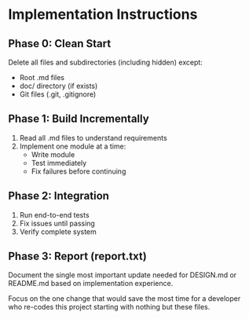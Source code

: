 # Implementation Instructions

## Phase 0: Clean Start
Delete all files and subdirectories (including hidden) except:
- Root .md files
- doc/ directory (if exists)
- Git files (.git, .gitignore)

## Phase 1: Build Incrementally
1. Read all .md files to understand requirements
2. Implement one module at a time:
   - Write module
   - Test immediately
   - Fix failures before continuing

## Phase 2: Integration
1. Run end-to-end tests
2. Fix issues until passing
3. Verify complete system

## Phase 3: Report (report.txt)

Document the single most important update needed for DESIGN.md or README.md based on implementation experience.

Focus on the one change that would save the most time for a developer who re-codes this project starting with nothing but these files.